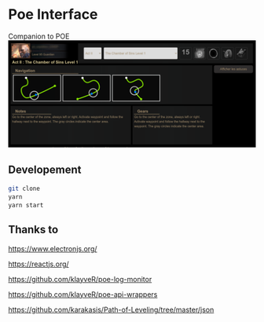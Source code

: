 # Poe Interface
Companion to POE
![alt](https://raw.githubusercontent.com/mmaura/poe-interface/main/docs/screen1.png)

## Developement
```sh
git clone
yarn 
yarn start
```
## Thanks to
https://www.electronjs.org/

https://reactjs.org/

https://github.com/klayveR/poe-log-monitor

https://github.com/klayveR/poe-api-wrappers

https://github.com/karakasis/Path-of-Leveling/tree/master/json

